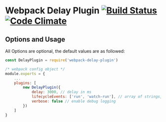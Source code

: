 # Webpack Delay Plugin [![Build Status][ci-img]][ci] [![Code Climate](https://codeclimate.com/github/MattDiMu/webpack-delay-plugin/badges/gpa.svg)](https://codeclimate.com/github/MattDiMu/webpack-delay-plugin)

[ci-img]:  https://travis-ci.org/MattDiMu/webpack-delay-plugin.svg
[ci]:      https://travis-ci.org/MattDiMu/webpack-delay-plugin


## Options and Usage
All Options are optional, the default values are as followed:
```js
const DelayPlugin = require('webpack-delay-plugin')

/* webpack config object */
module.exports = {
    ...
    plugins: [
        new DelayPlugin({
            delay: 3000, // delay in ms
            lifecycleEvents: ['run', 'watch-run'], // array of strings, which must match webpack lifecycle events
            verbose: false // enable debug logging
        })
    ]
}
```

